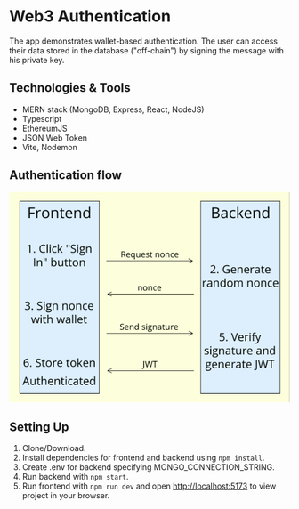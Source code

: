 # Web3 Authentication
The app demonstrates wallet-based authentication. The user can access their data stored in the database ("off-chain") by signing the message with his private key.

## Technologies & Tools
- MERN stack (MongoDB, Express, React, NodeJS)
- Typescript
- EthereumJS
- JSON Web Token
- Vite, Nodemon

## Authentication flow
<img src="images/authn_flow.png" alt="Authn flow" width=600 />

## Setting Up
1. Clone/Download.
2. Install dependencies for frontend and backend using `npm install`.
3. Create .env for backend specifying MONGO_CONNECTION_STRING.
4. Run backend with `npm start`.
5. Run frontend with `npm run dev` and open [http://localhost:5173](http://localhost:5173) to view project in your browser.